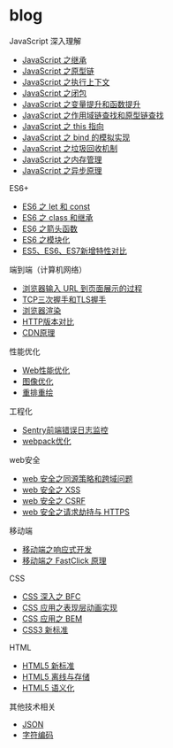 # blog

JavaScript 深入理解

* [JavaScript 之继承](articles/JavaScript/JavaScript之继承.md)
* [JavaScript 之原型链](articles/JavaScript/JavaScript之原型链.md)
* [JavaScript 之执行上下文](articles/JavaScript/JavaScript之执行上下文.md)
* [JavaScript 之闭包](articles/JavaScript/JavaScript之闭包.md)
* [JavaScript 之变量提升和函数提升](articles/JavaScript/JavaScript之变量提升和函数提升.md)
* [JavaScript 之作用域链查找和原型链查找](articles/JavaScript/JavaScript之作用域链查找和原型链查找.md)
* [JavaScript 之 this 指向](articles/JavaScript/JavaScript之this指向.md)
* [JavaScript 之 bind 的模拟实现](articles/JavaScript/JavaScript之bind的模拟实现.md)
* [JavaScript 之垃圾回收机制](articles/JavaScript/JavaScript之垃圾回收机制.md)
* [JavaScript 之内存管理](articles/JavaScript/JavaScript之内存管理.md)
* [JavaScript 之异步原理](articles/JavaScript/JavaScript之异步原理.md)

ES6+

* [ES6 之 let 和 const](articles/ES6+/ES6之let和const.md)
* [ES6 之 class 和继承](articles/ES6+/ES6之class和继承.md)
* [ES6 之箭头函数](articles/ES6+/ES6之箭头函数.md)
* [ES6 之模块化](articles/ES6+/ES6之模块化.md)
* [ES5、ES6、ES7新增特性对比](articles/ES6+/ES5、ES6、ES7新增特性对比.md)

端到端（计算机网络）

* [浏览器输入 URL 到页面展示的过程](articles/端到端/浏览器输入URL到页面展示的过程.md)
* [TCP三次握手和TLS握手](articles/端到端/TCP三次握手和TLS握手.md)
* [浏览器渲染](articles/端到端/浏览器渲染.md)
* [HTTP版本对比](articles/端到端/HTTP版本对比.md)
* [CDN原理](articles/端到端/CDN原理.md)

性能优化

* [Web性能优化](articles/性能优化/Web性能优化.md)
* [图像优化](articles/性能优化/图像优化.md)
* [重排重绘](articles/性能优化/重排重绘.md)

工程化

* [Sentry前端错误日志监控](articles/工程化/Sentry前端错误日志监控.md)
* [webpack优化](articles/工程化/webpack优化.md)

web安全

* [web 安全之同源策略和跨域问题](articles/web安全/同源策略和跨域问题.md)
* [web 安全之 XSS](articles/web安全/XSS.md)
* [web 安全之 CSRF](articles/web安全/CSRF.md)
* [web 安全之请求劫持与 HTTPS](articles/web安全/请求劫持与HTTPS.md)

移动端

* [移动端之响应式开发](articles/移动端/响应式开发.md)
* [移动端之 FastClick 原理](articles/移动端/FastClick原理.md)

CSS

* [CSS 深入之 BFC](articles/CSS/CSS深入之BFC.md)
* [CSS 应用之表现层动画实现](articles/CSS/表现层动画实现.md)
* [CSS 应用之 BEM](articles/CSS/BEM.md)
* [CSS3 新标准](articles/CSS/CSS3新标准.md)

HTML

* [HTML5 新标准](articles/HTML/HTML5新标准.md)
* [HTML5 离线与存储](articles/HTML/HTML5离线与存储.md)
* [HTML5 语义化](articles/HTML/HTML5语义化.md)

其他技术相关

* [JSON](articles/技术相关/JSON.md)
* [字符编码](articles/技术相关/字符编码.md)

